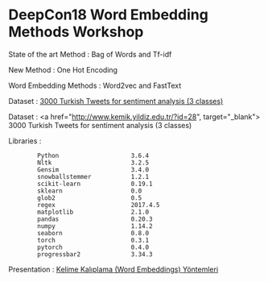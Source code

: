 # DeepCon18 Word Embedding Methods Workshop

State of the art Method  : Bag of Words and Tf-idf

New Method : One Hot Encoding

Word Embedding Methods : Word2vec and FastText


Dataset : [3000 Turkish Tweets for sentiment analysis (3 classes)](http://www.kemik.yildiz.edu.tr/?id=28)

Dataset : <a href="http://www.kemik.yildiz.edu.tr/?id=28", target="_blank"> 3000 Turkish Tweets for sentiment analysis (3 classes) </a>


Libraries : 


            Python                    3.6.4
            Nltk                      3.2.5
            Gensim                    3.4.0
            snowballstemmer           1.2.1
            scikit-learn              0.19.1
            sklearn                   0.0
            glob2                     0.5
            regex                     2017.4.5 
            matplotlib                2.1.0
            pandas                    0.20.3
            numpy                     1.14.2
            seaborn                   0.8.0
            torch                     0.3.1
            pytorch                   0.4.0
            progressbar2              3.34.3


Presentation : [Kelime Kalıplama (Word Embeddings) Yöntemleri](https://www.slideshare.net/HalilbrahimELENL/kelime-kalplama-word-embeddings-yntemleri)

